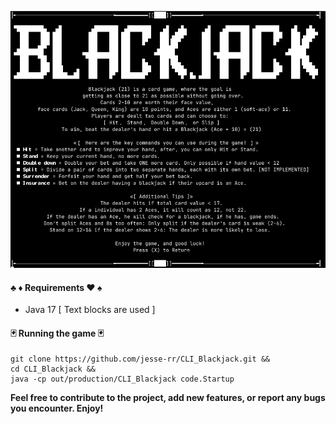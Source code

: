 <p align="center">
  <img src="https://github.com/jesse-rr/CLI_Blackjack/blob/main/21.png" alt="Help screen">
</p>

#### ♣️ ♦️ Requirements ♥️ ♠️
- Java 17 [ Text blocks are used ]

#### 🃏 Running the game 🃏 

```
git clone https://github.com/jesse-rr/CLI_Blackjack.git &&
cd CLI_Blackjack &&
java -cp out/production/CLI_Blackjack code.Startup
```

__Feel free to contribute to the project, add new features, or report any bugs you encounter. Enjoy!__
